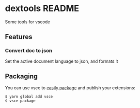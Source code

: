 # dextools README

Some tools for vscode

## Features

### Convert doc to json

Set the active document language to json, and formats it

## Packaging

You can use vsce to [easily package](https://code.visualstudio.com/api/working-with-extensions/publishing-extension#publishing-extensions) and publish your extensions:

```
$ yarn global add vsce
$ vsce package
```
